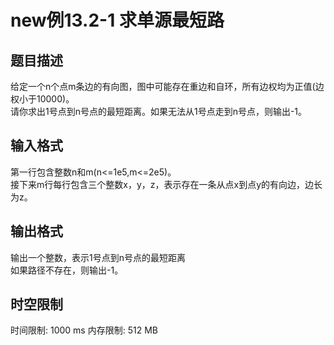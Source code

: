 # new例13.2-1 求单源最短路

## 题目描述

给定一个n个点m条边的有向图，图中可能存在重边和自环，所有边权均为正值(边权小于10000)。   
请你求出1号点到n号点的最短距离。如果无法从1号点走到n号点，则输出-1。

## 输入格式

第一行包含整数n和m(n<=1e5,m<=2e5)。  
接下来m行每行包含三个整数x，y，z，表示存在一条从点x到点y的有向边，边长为z。


## 输出格式

输出一个整数，表示1号点到n号点的最短距离   
如果路径不存在，则输出-1。


## 时空限制

时间限制: 1000 ms
内存限制: 512 MB
